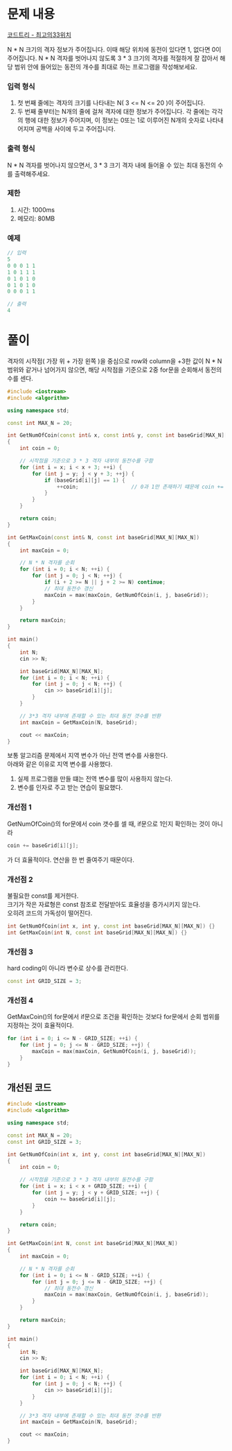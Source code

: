 # 문제 내용
[코드트리 - 최고의33위치](https://www.codetree.ai/missions/2/problems/best-place-of-33?&utm_source=clipboard&utm_medium=text)

N * N 크기의 격자 정보가 주어집니다. 이때 해당 위치에 동전이 있다면 1, 없다면 0이 주어집니다. N * N 격자를 벗어나지 않도록 3 * 3 크기의 격자를 적절하게 잘 잡아서 해당 범위 안에 들어있는 동전의 개수를 최대로 하는 프로그램을 작성해보세요.

### 입력 형식
1. 첫 번째 줄에는 격자의 크기를 나타내는 N( 3 <= N <= 20 )이 주어집니다.
2. 두 번째 줄부터는 N개의 줄에 걸쳐 격자에 대한 정보가 주어집니다. 각 줄에는 각각의 행에 대한 정보가 주어지며, 이 정보는 0또는 1로 이루어진 N개의 숫자로 나타내어지며 공백을 사이에 두고 주어집니다.
  
### 출력 형식
N * N 격자를 벗어나지 않으면서, 3 * 3 크기 격자 내에 들어올 수 있는 최대 동전의 수를 출력해주세요.

### 제한
1. 시간: 1000ms
2. 메모리: 80MB

### 예제
```cpp
// 입력
5
0 0 0 1 1
1 0 1 1 1
0 1 0 1 0
0 1 0 1 0
0 0 0 1 1

// 출력
4
```

# 풀이
격자의 시작점( 가장 위 + 가장 왼쪽 )을 중심으로 row와 column을 +3한 값이 N * N 범위와 같거나 넘어가지 않으면, 해당 시작점을 기준으로 2중 for문을 순회해서 동전의 수를 센다.

```cpp
#include <iostream>
#include <algorithm>

using namespace std;

const int MAX_N = 20;

int GetNumOfCoin(const int& x, const int& y, const int baseGrid[MAX_N][MAX_N])
{
	int coin = 0;

	// 시작점을 기준으로 3 * 3 격자 내부의 동전수를 구함
	for (int i = x; i < x + 3; ++i) {
		for (int j = y; j < y + 3; ++j) {
			if (baseGrid[i][j] == 1) {
				++coin;					// 0과 1만 존재하기 떄문에 coin += baseGrid[i][j];도 가능
			}
		}
	}

	return coin;
}

int GetMaxCoin(const int& N, const int baseGrid[MAX_N][MAX_N])
{
	int maxCoin = 0;

	// N * N 격자를 순회
	for (int i = 0; i < N; ++i) {
		for (int j = 0; j < N; ++j) {
			if (i + 2 >= N || j + 2 >= N) continue;
			// 최대 동전수 갱신
			maxCoin = max(maxCoin, GetNumOfCoin(i, j, baseGrid));
		}
	}

	return maxCoin;
}

int main()
{
	int N;
	cin >> N;

	int baseGrid[MAX_N][MAX_N];
	for (int i = 0; i < N; ++i) {
		for (int j = 0; j < N; ++j) {
			cin >> baseGrid[i][j];
		}
	}

	// 3*3 격자 내부에 존재할 수 있는 최대 동전 갯수를 반환
	int maxCoin = GetMaxCoin(N, baseGrid);

	cout << maxCoin;
}
```
보통 알고리즘 문제에서 지역 변수가 아닌 전역 변수를 사용한다.
</br>아래와 같은 이유로 지역 변수를 사용했다.
1. 실제 프로그램을 만들 떄는 전역 변수를 많이 사용하지 않는다.
2. 변수를 인자로 주고 받는 연습이 필요했다.

### 개선점 1
GetNumOfCoin()의 for문에서 coin 갯수를 셀 때, if문으로 1인지 확인하는 것이 아니라
```cpp
coin += baseGrid[i][j];
```
가 더 효율적이다. 연산을 한 번 줄여주기 때문이다.

### 개선점 2
불필요한 const를 제거한다.
</br>크기가 작은 자료형은 const 참조로 전달받아도 효율성을 증가시키지 않는다.
</br>오히려 코드의 가독성이 떨어진다.
```cpp
int GetNumOfCoin(int x, int y, const int baseGrid[MAX_N][MAX_N]) {}
int GetMaxCoin(int N, const int baseGrid[MAX_N][MAX_N]) {}
```

### 개선점 3
hard coding이 아니라 변수로 상수를 관리한다.
```cpp
const int GRID_SIZE = 3;
```

### 개선점 4
GetMaxCoin()의 for문에서 if문으로 조건을 확인하는 것보다 for문에서 순회 범위를 지정하는 것이 효율적이다.
```cpp
for (int i = 0; i <= N - GRID_SIZE; ++i) {
	for (int j = 0; j <= N - GRID_SIZE; ++j) {
		maxCoin = max(maxCoin, GetNumOfCoin(i, j, baseGrid));
	}
}
```

## 개선된 코드
```cpp
#include <iostream>
#include <algorithm>

using namespace std;

const int MAX_N = 20;
const int GRID_SIZE = 3;

int GetNumOfCoin(int x, int y, const int baseGrid[MAX_N][MAX_N])
{
	int coin = 0;

	// 시작점을 기준으로 3 * 3 격자 내부의 동전수를 구함
	for (int i = x; i < x + GRID_SIZE; ++i) {
		for (int j = y; j < y + GRID_SIZE; ++j) {
			coin += baseGrid[i][j];
		}
	}

	return coin;
}

int GetMaxCoin(int N, const int baseGrid[MAX_N][MAX_N])
{
	int maxCoin = 0;

	// N * N 격자를 순회
	for (int i = 0; i <= N - GRID_SIZE; ++i) {
		for (int j = 0; j <= N - GRID_SIZE; ++j) {
			// 최대 동전수 갱신
			maxCoin = max(maxCoin, GetNumOfCoin(i, j, baseGrid));
		}
	}

	return maxCoin;
}

int main()
{
	int N;
	cin >> N;

	int baseGrid[MAX_N][MAX_N];
	for (int i = 0; i < N; ++i) {
		for (int j = 0; j < N; ++j) {
			cin >> baseGrid[i][j];
		}
	}

	// 3*3 격자 내부에 존재할 수 있는 최대 동전 갯수를 반환
	int maxCoin = GetMaxCoin(N, baseGrid);

	cout << maxCoin;
}
```